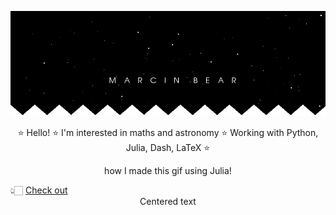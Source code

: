 ![banner_error](banner1.gif "banner")


<p style="text-align: center;">⭐ Hello! ⭐ I'm interested in maths and astronomy ⭐ Working with Python, Julia, Dash, LaTeX ⭐ </p> 

<p style="text-align:center;"> how I made this gif using Julia!</p>  👆🏻 <a href="/banner_code.jl">Check out<a/>

<center>Centered text</center>
